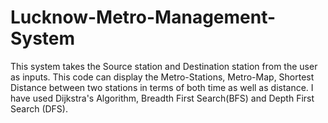 # Lucknow-Metro-Management-System
This system takes the Source station and Destination station from the user as inputs. This code can display the Metro-Stations, Metro-Map, Shortest Distance between two stations in terms of both time as well as distance. I have used Dijkstra's Algorithm, Breadth First Search(BFS) and Depth First Search (DFS).
